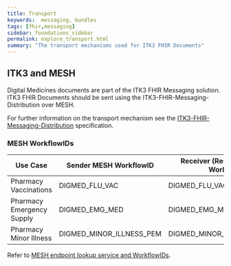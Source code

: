 ```yaml
---
title: Transport
keywords:  messaging, bundles
tags: [fhir,messaging]
sidebar: foundations_sidebar
permalink: explore_transport.html
summary: "The transport mechanisms used for ITK3 FHIR Documents"
---
```


## ITK3 and MESH  ##

Digital Medicines documents are part of the ITK3 FHIR Messaging solution. ITK3 FHIR Documents should be sent using the ITK3-FHIR-Messaging-Distribution over MESH. 

For further information on the transport mechanism see the <a href="https://developer.nhs.uk/apis/itk3messagedistribution/explore_bundle_overview.html" target="_blank">ITK3-FHIR-Messaging-Distribution</a> specification.

### MESH WorkflowIDs

| Use Case | Sender MESH WorkflowID | Receiver (Responder) MESH WorkflowID |
| -- | -- | -- |
| Pharmacy Vaccinations | DIGMED_FLU_VAC | DIGMED_FLU_VAC_ACK |
| Pharmacy Emergency Supply | DIGMED_EMG_MED | DIGMED_EMG_MED_ACK |
| Pharmacy Minor Illness | DIGMED_MINOR_ILLNESS_PEM | DIGMED_MINOR_ILLNESS_PEM_ACK |

Refer to [MESH endpoint lookup service and WorkflowIDs](https://digital.nhs.uk/services/message-exchange-for-social-care-and-health-mesh/mesh-guidance-hub/endpoint-lookup-service-and-workflowids).
